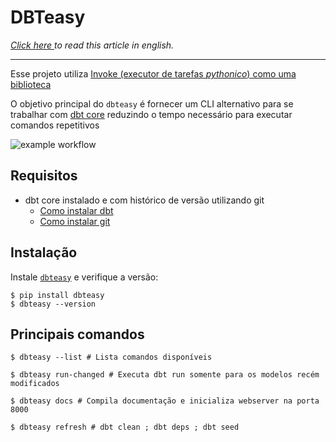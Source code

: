 # DBTeasy

_[Click here ](README.md) to read this article in english._
______________________________________

Esse projeto utiliza [Invoke (executor de tarefas *pythonico*) como uma biblioteca](https://docs.pyinvoke.org/en/stable/concepts/library.html?highlight=invoke)

O objetivo principal do `dbteasy` é fornecer um CLI alternativo para se trabalhar com [dbt core](https://github.com/dbt-labs/dbt-core) reduzindo o tempo necessário para executar comandos repetitivos


![example workflow](https://github.com/ArthurMor4is/dbteasy/actions/workflows/publish-to-pypi.yml/badge.svg)

## Requisitos

- dbt core instalado e com histórico de versão utilizando git
  - [Como instalar dbt](https://docs.getdbt.com/dbt-cli/install/overview)
  - [Como instalar git](https://git-scm.com/book/en/v2/Getting-Started-Installing-Git)


## Instalação

Instale [`dbteasy`](https://pypi.org/project/dbteasy/) e verifique a versão:

```shell
$ pip install dbteasy
$ dbteasy --version
```

## Principais comandos

```shell
$ dbteasy --list # Lista comandos disponíveis
```

```shell
$ dbteasy run-changed # Executa dbt run somente para os modelos recém modificados
```

```shell
$ dbteasy docs # Compila documentação e inicializa webserver na porta 8000
```

```shell
$ dbteasy refresh # dbt clean ; dbt deps ; dbt seed
```
